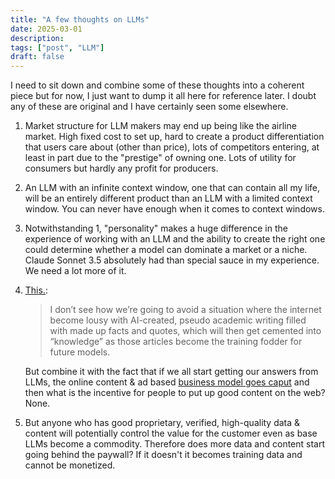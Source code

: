 ```yaml
---
title: "A few thoughts on LLMs"
date: 2025-03-01
description:
tags: ["post", "LLM"]
draft: false
---
```


I need to sit down and combine some of these thoughts into a coherent piece but for now, I just want to dump  it all here for reference later. I doubt any of these are original and I have certainly seen some elsewhere. 

1. Market structure for LLM makers may end up being like the airline market. High fixed cost to set up, hard to create a product differentiation that users care about (other than price), lots of competitors entering, at least in part due to the "prestige" of owning one. Lots of utility for consumers but hardly any profit for producers. 
2. An LLM with an infinite context window, one that can contain all my life, will be an entirely different product than an LLM with a limited context window. You can never have enough when it comes to context windows. 
3. Notwithstanding 1, "personality" makes a huge difference in the experience of working with an LLM and the ability to create the right one could determine whether a model can dominate a market or a niche. Claude Sonnet 3.5 absolutely had than special sauce in my experience. We need a lot more of it. 
4. [This.](https://x.com/thestalwart/status/1894704594535551334?s=46): 
    > I don’t see how we’re going to avoid a situation where the internet become lousy with AI-created, pseudo academic writing filled with made up facts and quotes, which will then get cemented into “knowledge” as those articles become the training fodder for future models.

    But combine it with the fact that if we all start getting our answers from LLMs, the online content & ad based [business model goes caput](https://x.com/a16z/status/1892612797948952863) and then what is the incentive for people to put up good content on the web? None.

5. But anyone who has good proprietary, verified, high-quality data & content will potentially control the value for the customer even as base LLMs become a commodity. Therefore does more data and content start going behind the paywall? If it doesn't it becomes training data and cannot be monetized.  